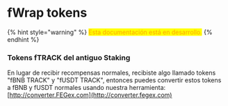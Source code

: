 # fWrap tokens

{% hint style="warning" %}
<mark style="color:orange;">Esta documentación está en desarrollo.</mark>
{% endhint %}

### Tokens fTRACK del antiguo Staking

En lugar de recibir recompensas normales, recibiste algo llamado tokens "fBNB TRACK" y "fUSDT TRACK", entonces puedes convertir estos tokens a fBNB y fUSDT normales usando nuestra herramienta: [http://converter.FEGex.com](http://converter.fegex.com)